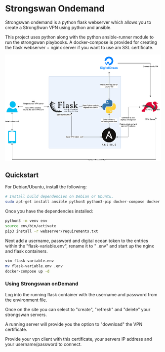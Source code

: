 # Strongswan Ondemand

Strongswan ondemand is a python flask webserver which allows you to create a StrongSwan VPN using python and ansible.

This project uses python along with the python ansible-runner module to run the strongswan playbooks. A docker-compose
is provided for creating the flask webserver + nginx server if you want to use am SSL certificate.

![Strongswan ondemand](documentation/Strongswan-ondemand.png)

## Quickstart

For Debian/Ubuntu, install the following:

```bash
# Install build dependencies on Debian or Ubuntu.
sudo apt-get install ansible python3 python3-pip docker-compose docker
```

Once you have the dependencies installed:

```bash
python3 -m venv env
source env/bin/activate
pip3 install -r webserver/requirements.txt
```

Next add a username, password and digital ocean token to the entries within the "flask-variable.env", rename it to "
.env" and start up the nginx and flask containers.

```bash
vim flask-variable.env
mv flask-variable.env .env
docker-compose up -d 
```

### Using Strongswan onDemand

Log into the running flask container with the username and password from the environment file.

Once on the site you can select to "create", "refresh" and "delete" your strongswan servers.

A running server will provide you the option to "download" the VPN certificate.

Provide your vpn client with this certificate, your servers IP address and your username/password to connect.